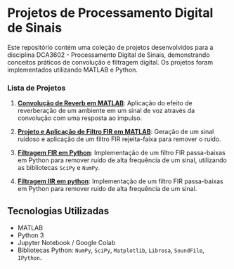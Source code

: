 # Projetos de Processamento Digital de Sinais

Este repositório contém uma coleção de projetos desenvolvidos para a disciplina DCA3602 - Processamento Digital de Sinais, demonstrando conceitos práticos de convolução e filtragem digital. Os projetos foram implementados utilizando MATLAB e Python.


### Lista de Projetos

1.  **[Convolução de Reverb em MATLAB](./01-Convolucao-Reverb)**: Aplicação do efeito de reverberação de um ambiente em um sinal de voz através da convolução com uma resposta ao impulso.

2.  **[Projeto e Aplicação de Filtro FIR em MATLAB](./02-Filtro-FIR-MATLAB/)**: Geração de um sinal ruidoso e aplicação de um filtro FIR rejeita-faixa para remover o ruído.

3.  **[Filtragem FIR em Python](./03-Filtro-FIR-Python/)**: Implementação de um filtro FIR passa-baixas em Python para remover ruído de alta frequência de um sinal, utilizando as bibliotecas `SciPy` e `NumPy`.

4.  **[Filtragem IIR em python](./04-Filtro-IIR-Python/)**: Implementação de um filtro FIR passa-baixas em Python para remover ruído de alta frequência de um sinal.
## Tecnologias Utilizadas

* MATLAB
* Python 3
* Jupyter Notebook / Google Colab
* Bibliotecas Python: `NumPy`, `SciPy`, `Matplotlib`, `Librosa`, `SoundFile`, `IPython`.
